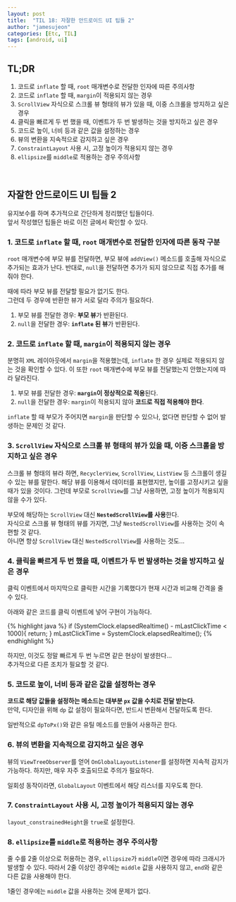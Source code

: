 ```yaml
---
layout: post
title:  "TIL 18: 자잘한 안드로이드 UI 팁들 2"
author: "jamesujeon"
categories: [Etc, TIL]
tags: [android, ui]
---
```


## TL;DR

1. 코드로 `inflate` 할 때, `root` 매개변수로 전달한 인자에 따른 주의사항
2. 코드로 `inflate` 할 때, `margin`이 적용되지 않는 경우
3. `ScrollView` 자식으로 스크롤 뷰 형태의 뷰가 있을 때, 이중 스크롤을 방지하고 싶은 경우
4. 클릭을 빠르게 두 번 했을 때, 이벤트가 두 번 발생하는 것을 방지하고 싶은 경우
5. 코드로 높이, 너비 등과 같은 값을 설정하는 경우
6. 뷰의 변환을 지속적으로 감지하고 싶은 경우
7. `ConstraintLayout` 사용 시, 고정 높이가 적용되지 않는 경우
8. `ellipsize`를 `middle`로 적용하는 경우 주의사항

<br>

## 자잘한 안드로이드 UI 팁들 2

유지보수를 하며 추가적으로 간단하게 정리했던 팁들이다.  
앞서 작성했던 팁들은 바로 이전 글에서 확인할 수 있다.

### 1. 코드로 `inflate` 할 때, `root` 매개변수로 전달한 인자에 따른 동작 구분

`root` 매개변수에 부모 뷰를 전달하면, 부모 뷰에 `addView()` 메소드를 호출해 자식으로 추가되는 효과가 난다.
반대로, `null`을 전달하면 추가가 되지 않으므로 직접 추가를 해줘야 한다.

때에 따라 부모 뷰를 전달할 필요가 없기도 한다.  
그런데 두 경우에 반환한 뷰가 서로 달라 주의가 필요하다.

1. 부모 뷰를 전달한 경우: **부모 뷰**가 반환된다.
2. `null`을 전달한 경우: **`inflate` 된 뷰**가 반환된다.

### 2. 코드로 `inflate` 할 때, `margin`이 적용되지 않는 경우

분명히 `XML` 레이아웃에서 `margin`을 적용했는데, `inflate` 한 경우 실제로 적용되지 않는 것을 확인할 수 있다.
이 또한 `root` 매개변수에 부모 뷰를 전달했는지 안했는지에 따라 달라진다.

1. 부모 뷰를 전달한 경우: **`margin`이 정상적으로 적용**된다.
2. `null`을 전달한 경우: `margin`이 적용되지 않아 **코드로 직접 적용해야 한다**.

`inflate` 할 때 부모가 주어지면 `margin`을 판단할 수 있으나, 없다면 판단할 수 없어 발생하는 문제인 것 같다.

### 3. `ScrollView` 자식으로 스크롤 뷰 형태의 뷰가 있을 때, 이중 스크롤을 방지하고 싶은 경우

스크롤 뷰 형태의 뷰라 하면, `RecyclerView`, `ScrollView`, `ListView` 등 스크롤이 생길 수 있는 뷰를 말한다.
해당 뷰를 이용해서 데이터를 표현했지만, 높이를 고정시키고 싶을 때가 있을 것이다.
그런데 부모로 `ScrollView`를 그냥 사용하면, 고정 높이가 적용되지 않을 수가 있다.

부모에 해당하는 `ScrollView` 대신 **`NestedScrollView`를 사용**한다.  
자식으로 스크롤 뷰 형태의 뷰를 가지면, 그냥 `NestedScrollView`를 사용하는 것이 속 편할 것 같다.  
아니면 항상 `ScrollView` 대신 `NestedScrollView`를 사용하는 것도...

### 4. 클릭을 빠르게 두 번 했을 때, 이벤트가 두 번 발생하는 것을 방지하고 싶은 경우

클릭 이벤트에서 마지막으로 클릭한 시간을 기록했다가 현재 시간과 비교해 간격을 줄 수 있다.

아래와 같은 코드를 클릭 이벤트에 넣어 구현이 가능하다.

{% highlight java %}
if (SystemClock.elapsedRealtime() - mLastClickTime < 1000){
    return;
}
mLastClickTime = SystemClock.elapsedRealtime();
{% endhighlight %}

하지만, 이것도 정말 빠르게 두 번 누르면 같은 현상이 발생한다...  
추가적으로 다른 조치가 필요할 것 같다.

### 5. 코드로 높이, 너비 등과 같은 값을 설정하는 경우

**코드로 해당 값들을 설정하는 메소드는 대부분 `px` 값을 수치로 전달 받는다.**  
만약, 디자인을 위해 `dp` 값 설정이 필요하다면, 반드시 변환해서 전달하도록 한다.

일반적으로 `dpToPx()`와 같은 유틸 메소드를 만들어 사용하곤 한다.

### 6. 뷰의 변환을 지속적으로 감지하고 싶은 경우

뷰의 `ViewTreeObserver`를 얻어 `OnGlobalLayoutListener`를 설정하면 지속적 감지가 가능하다.
하지만, 매우 자주 호출되므로 주의가 필요하다.

일회성 동작이라면, `GlobalLayout` 이벤트에서 해당 리스너를 지우도록 한다.

### 7. `ConstraintLayout` 사용 시, 고정 높이가 적용되지 않는 경우

`layout_constrainedHeight`을 `true`로 설정한다.

### 8. `ellipsize`를 `middle`로 적용하는 경우 주의사항

줄 수를 2줄 이상으로 허용하는 경우, `ellipsize`가 `middle`이면 경우에 따라 크래시가 발생할 수 있다.
따라서 2줄 이상인 경우에는 `middle` 값을 사용하지 않고, `end`와 같은 다른 값을 사용해야 한다.

1줄인 경우에는 `middle` 값을 사용하는 것에 문제가 없다.
